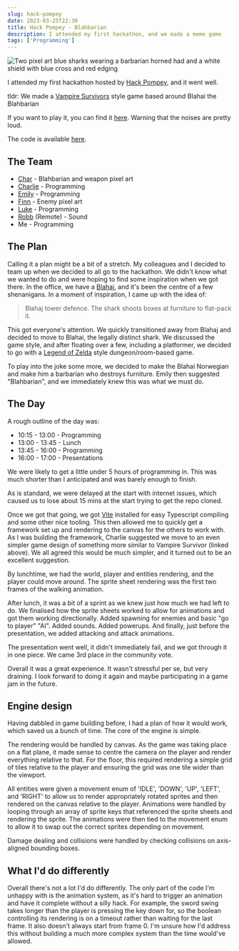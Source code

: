 ```yaml
---
slug: hack-pompey
date: 2023-03-25T22:30
title: Hack Pompey - Blahbarian
description: I attended my first hackathon, and we made a meme game
tags: ['Programming']
---
```


![Two pixel art blue sharks wearing a barbarian horned had and a white shield with blue cross and red edging](https://cdn.geekyaubergine.com/2023/04572345cced.png)

I attended my first hackathon hosted by [Hack Pompey](https://hackpompey.co.uk/), and it went well. 

tldr: We made a [Vampire Survivors](https://store.steampowered.com/app/1794680/Vampire_Survivors/) style game based around Blahai the Blahbarian

If you want to play it, you can find it [here](https://zoeaubert.me/projects/blahbarian-hackathon/). Warning that the noises are pretty loud.

The code is available [here](https://github.com/GeekyAubergine/blahbarian).

## The Team

- [Char](https://github.com/bl-kt) - Blahbarian and weapon pixel art
- [Charlie](https://social.lol/@tldrqwerty) - Programming
- [Emily](https://emilymedhurst.me/) - Programming
- [Finn](https://github.com/PeacefulAndTranquil) - Enemy pixel art
- [Luke](https://github.com/LukeAustin8) - Programming
- [Robb](https://robbknight.me) (Remote) - Sound
- Me - Programming

## The Plan

Calling it a plan might be a bit of a stretch. My colleagues and I decided to team up when we decided to all go to the hackathon. We didn't know what we wanted to do and were hoping to find some inspiration when we got there. In the office, we have a [Blahaj](https://www.ikea.com/gb/en/p/blahaj-soft-toy-shark-30373588/), and it's been the centre of a few shenanigans. In a moment of inspiration, I came up with the idea of:

> Blahaj tower defence. The shark shoots boxes at furniture to flat-pack it.

This got everyone's attention. We quickly transitioned away from Blahaj and decided to move to Blahai, the legally distinct shark. We discussed the game style, and after floating over a few, including a platformer, we decided to go with a [Legend of Zelda](https://en.wikipedia.org/wiki/The_Legend_of_Zelda_(video_game)) style dungeon/room-based game.

To play into the joke some more, we decided to make the Blahai Norwegian and make him a barbarian who destroys furniture. Emily then suggested "Blahbarian", and we immediately knew this was what we must do.

## The Day

A rough outline of the day was:

- 10:15 - 13:00 - Programming
- 13:00 - 13:45 - Lunch
- 13:45 - 16:00 - Programming
- 16:00 - 17:00 - Presentations

We were likely to get a little under 5 hours of programming in. This was much shorter than I anticipated and was barely enough to finish.

As is standard, we were delayed at the start with internet issues, which caused us to lose about 15 mins at the start trying to get the repo cloned.

Once we got that going, we got [Vite](https://vitejs.dev/) installed for easy Typescript compiling and some other nice tooling. This then allowed me to quickly get a framework set up and rendering to the canvas for the others to work with. As I was building the framework, Charlie suggested we move to an even simpler game design of something more similar to Vampire Survivor (linked above). We all agreed this would be much simpler, and it turned out to be an excellent suggestion.

By lunchtime, we had the world, player and entities rendering, and the player could move around. The sprite sheet rendering was the first two frames of the walking animation.

After lunch, it was a bit of a sprint as we knew just how much we had left to do. We finalised how the sprite sheets worked to allow for animations and got them working directionally. Added spawning for enemies and basic "go to player" "AI". Added sounds. Added powerups. And finally, just before the presentation, we added attacking and attack animations.

The presentation went well, it didn't immediately fail, and we got through it in one piece. We came 3rd place in the community vote.

Overall it was a great experience. It wasn't stressful per se, but very draining. I look forward to doing it again and maybe participating in a game jam in the future.

## Engine design

Having dabbled in game building before, I had a plan of how it would work, which saved us a bunch of time. The core of the engine is simple.

The rendering would be handled by canvas. As the game was taking place on a flat plane, it made sense to centre the camera on the player and render everything relative to that. For the floor, this required rendering a simple grid of tiles relative to the player and ensuring the grid was one tile wider than the viewport. 

All entities were given a movement enum of 'IDLE', 'DOWN', 'UP', 'LEFT', and 'RIGHT' to allow us to render appropriately rotated sprites and then rendered on the canvas relative to the player. Animations were handled by looping through an array of sprite keys that referenced the sprite sheets and rendering the sprite. The animations were then tied to the movement enum to allow it to swap out the correct sprites depending on movement.

Damage dealing and collisions were handled by checking collisions on axis-aligned bounding boxes.

## What I'd do differently

Overall there's not a lot I'd do differently. The only part of the code I'm unhappy with is the animation system, as it's hard to trigger an animation and have it complete without a silly hack. For example, the sword swing takes longer than the player is pressing the key down for, so the boolean controlling its rendering is on a timeout rather than waiting for the last frame. It also doesn't always start from frame 0. I'm unsure how I'd address this without building a much more complex system than the time would've allowed.